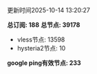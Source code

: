 更新时间2025-10-14 13:20:27

**总订阅: 188**
**总节点: 39178**
- vless节点: 13598
- hysteria2节点: 10

**google ping有效节点: 233**
